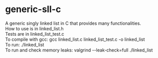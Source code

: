 # generic-sll-c
A generic singly linked list in C that provides many functionalities.  
How to use is in linked_list.h  
Tests are in linked_list_test.c  
To compile with gcc: gcc linked_list.c linked_list_test.c -o linked_list  
To run: ./linked_list  
To run and check memory leaks: valgrind --leak-check=full ./linked_list  
